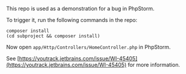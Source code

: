 This repo is used as a demonstration for a bug in PhpStorm.

To trigger it, run the following commands in the repo:

```
composer install
(cd subproject && composer install)
```

Now open `app/Http/Controllers/HomeController.php` in PhpStorm.

See [https://youtrack.jetbrains.com/issue/WI-45405](https://youtrack.jetbrains.com/issue/WI-45405) for more information.
